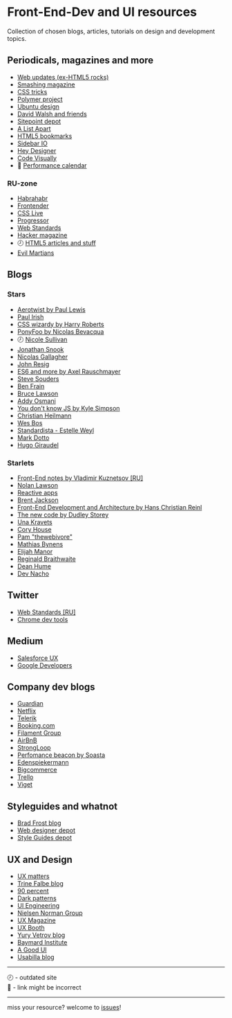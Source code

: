 # Front-End-Dev and UI resources

Collection of chosen blogs, articles, tutorials on design and development topics.

## Periodicals, magazines and more

- [Web updates (ex-HTML5 rocks)](https://developers.google.com/web/updates/)
- [Smashing magazine](http://www.smashingmagazine.com/)
- [CSS tricks](http://css-tricks.com/)
- [Polymer project](https://elements.polymer-project.org/)
- [Ubuntu design](http://design.canonical.com/)
- [David Walsh and friends](http://davidwalsh.name/)
- [Sitepoint depot](http://www.sitepoint.com/)
- [A List Apart](http://alistapart.com/articles)
- [HTML5 bookmarks](http://html5bookmarks.com/)
- [Sidebar IO](http://sidebar.io/)
- [Hey Designer](http://heydesigner.com/)
- [Code Visually](http://codevisually.com/)
- :link: [Performance calendar](http://calendar.perfplanet.com/2015/)

### RU-zone

- [Habrahabr](http://habrahabr.ru/)
- [Frontender](http://frontender.info/)
- [CSS Live](http://css-live.ru/)
- [Progressor](http://prgssr.ru/)
- [Web Standards](http://web-standards.ru/)
- [Hacker magazine](https://xakep.ru/issues/)
- :clock8: [HTML5 articles and stuff](http://html5.by/)
- [Evil Martians](https://evilmartians.com/chronicles)


## Blogs

### Stars

- [Aerotwist by Paul Lewis](https://aerotwist.com/)
- [Paul Irish](http://www.paulirish.com/)
- [CSS wizardy by Harry Roberts](http://csswizardry.com/)
- [PonyFoo by Nicolas Bevacqua](http://ponyfoo.com/)
- :clock8: [Nicole Sullivan](http://www.stubbornella.org/content/)
- [Jonathan Snook](http://snook.ca/)
- [Nicolas Gallagher](http://nicolasgallagher.com/)
- [John Resig](http://ejohn.org/category/blog/)
- [ES6 and more by Axel Rauschmayer](http://www.2ality.com/)
- [Steve Souders](http://www.stevesouders.com/blog/)
- [Ben Frain](http://benfrain.com/blog/)
- [Bruce Lawson](http://www.brucelawson.co.uk/)
- [Addy Osmani](http://addyosmani.com/blog/)
- [You don't know JS by Kyle Simpson](http://blog.getify.com/)
- [Christian Heilmann](https://www.christianheilmann.com/)
- [Wes Bos](http://wesbos.com/)
- [Standardista - Estelle Weyl](http://www.standardista.com/)
- [Mark Dotto](http://markdotto.com/)
- [Hugo Giraudel](http://hugogiraudel.com/blog/)

### Starlets

- [Front-End notes by Vladimir Kuznetsov [RU]](http://noteskeeper.ru/)
- [Nolan Lawson](http://nolanlawson.com/)
- [Reactive apps](http://blog.reactandbethankful.com/)
- [Brent Jackson](http://jxnblk.com/)
- [Front-End Development and Architecture by Hans Christian Reinl](https://drublic.de/blog)
- [The new code by Dudley Storey](http://thenewcode.com/)
- [Una Kravets](http://una.im/)
- [Cory House](http://www.bitnative.com/)
- [Pam "thewebivore"](http://thewebivore.com/)
- [Mathias Bynens](https://mathiasbynens.be/)
- [Elijah Manor](http://elijahmanor.com/)
- [Reginald Braithwaite](http://raganwald.com/)
- [Dean Hume](http://deanhume.com/Home/Index)
- [Dev Nacho](http://devnacho.com/)

## Twitter

- [Web Standards [RU]](https://twitter.com/webstandards_ru)
- [Chrome dev tools](https://twitter.com/ChromeDevTools)


## Medium

- [Salesforce UX](https://medium.com/salesforce-ux)
- [Google Developers](https://medium.com/google-developers)


## Company dev blogs

- [Guardian](https://www.theguardian.com/info/developer-blog)
- [Netflix](http://techblog.netflix.com/)
- [Telerik](http://www.telerik.com/blogs)
- [Booking.com](http://blog.booking.com/)
- [Filament Group](https://www.filamentgroup.com/lab/)
- [AirBnB](http://nerds.airbnb.com/code/)
- [StrongLoop](https://strongloop.com/strongblog/)
- [Perfomance beacon by Soasta](http://www.soasta.com/blog/)
- [Edenspiekermann](http://dev.edenspiekermann.com/)
- [Bigcommerce](http://www.bigeng.io/)
- [Trello](http://tech.trello.com/)
- [Viget](https://www.viget.com/articles/)


## Styleguides and whatnot

- [Brad Frost blog](http://bradfrost.com/blog/)
- [Web designer depot](http://www.webdesignerdepot.com/)
- [Style Guides depot](http://styleguides.io/)


## UX and Design

- [UX matters](http://www.uxmatters.com/)
- [Trine Falbe blog](http://www.trinefalbe.com/)
- [90 percent](http://www.90percentofeverything.com/)
- [Dark patterns](http://darkpatterns.org/)
- [UI Engineering](http://www.uie.com/)
- [Nielsen Norman Group](http://www.nngroup.com/)
- [UX Magazine](http://uxmag.com/)
- [UX Booth](http://www.uxbooth.com/)
- [Yury Vetrov blog](http://www.jvetrau.com/)
- [Baymard Institute](http://baymard.com/)
- [A Good UI](http://goodui.org/)
- [Usabilla blog](http://blog.usabilla.com/)


------
:clock8: - outdated site  
:link: - link might be incorrect

------
miss your resource?
welcome to [issues](https://github.com/XOP/my-favourite-front-end-resources/issues)!
